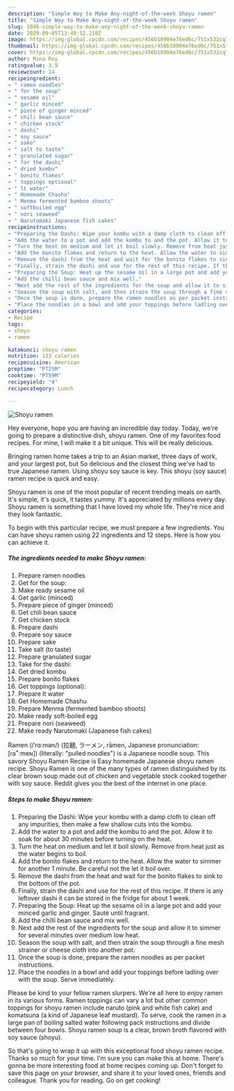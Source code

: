 ```yaml
---
description: "Simple Way to Make Any-night-of-the-week Shoyu ramen"
title: "Simple Way to Make Any-night-of-the-week Shoyu ramen"
slug: 1046-simple-way-to-make-any-night-of-the-week-shoyu-ramen
date: 2020-09-05T13:49:52.218Z
image: https://img-global.cpcdn.com/recipes/456b18904e76ed6c/751x532cq70/shoyu-ramen-recipe-main-photo.jpg
thumbnail: https://img-global.cpcdn.com/recipes/456b18904e76ed6c/751x532cq70/shoyu-ramen-recipe-main-photo.jpg
cover: https://img-global.cpcdn.com/recipes/456b18904e76ed6c/751x532cq70/shoyu-ramen-recipe-main-photo.jpg
author: Mina Roy
ratingvalue: 3.9
reviewcount: 14
recipeingredient:
- " ramen noodles"
- " for the soup"
- " sesame oil"
- " garlic minced"
- " piece of ginger minced"
- " chili bean sauce"
- " chicken stock"
- " dashi"
- " soy sauce"
- " sake"
- " salt to taste"
- " granulated sugar"
- " for the dashi"
- " dried kombu"
- " bonito flakes"
- " toppings optional"
- " lt water"
- " Homemade Chashu"
- " Menma fermented bamboo shoots"
- " softboiled egg"
- " nori seaweed"
- " Narutomaki Japanese fish cakes"
recipeinstructions:
- "Preparing the Dashi: Wipe your kombu with a damp cloth to clean off any impurities, then make a few shallow cuts into the kombu."
- "Add the water to a pot and add the kombu to and the pot. Allow it to soak for about 30 minutes before turning on the heat."
- "Turn the heat on medium and let it boil slowly. Remove from heat just as the water begins to boil."
- "Add the bonito flakes and return to the heat. Allow the water to simmer for another 1 minute. Be careful not the let it boil over."
- "Remove the dashi from the heat and wait for the bonito flakes to sink to the bottom of the pot."
- "Finally, strain the dashi and use for the rest of this recipe. If there is any leftover dashi it can be stored in the fridge for about 1 week."
- "Preparing the Soup: Heat up the sesame oil in a large pot and add your minced garlic and ginger. Sauté until fragrant."
- "Add the chilli bean sauce and mix well."
- "Next add the rest of the ingredients for the soup and allow it to simmer for several minutes over medium low heat."
- "Season the soup with salt, and then strain the soup through a fine mesh strainer or cheese cloth into another pot."
- "Once the soup is done, prepare the ramen noodles as per packet instructions."
- "Place the noodles in a bowl and add your toppings before ladling over with the soup. Serve immediately."
categories:
- Recipe
tags:
- shoyu
- ramen

katakunci: shoyu ramen 
nutrition: 133 calories
recipecuisine: American
preptime: "PT25M"
cooktime: "PT59M"
recipeyield: "4"
recipecategory: Lunch

---
```



![Shoyu ramen](https://img-global.cpcdn.com/recipes/456b18904e76ed6c/751x532cq70/shoyu-ramen-recipe-main-photo.jpg)

Hey everyone, hope you are having an incredible day today. Today, we're going to prepare a distinctive dish, shoyu ramen. One of my favorites food recipes. For mine, I will make it a bit unique. This will be really delicious.

Bringing ramen home takes a trip to an Asian market, three days of work, and your largest pot, but So delicious and the closest thing we&#39;ve had to true Japanese ramen. Using shoyu soy sauce is key. This shoyu (soy sauce) ramen recipe is quick and easy.

Shoyu ramen is one of the most popular of recent trending meals on earth. It's simple, it's quick, it tastes yummy. It's appreciated by millions every day. Shoyu ramen is something that I have loved my whole life. They're nice and they look fantastic.


To begin with this particular recipe, we must prepare a few ingredients. You can have shoyu ramen using 22 ingredients and 12 steps. Here is how you can achieve it.

<!--inarticleads1-->

##### The ingredients needed to make Shoyu ramen:

1. Prepare  ramen noodles
1. Get  for the soup:
1. Make ready  sesame oil
1. Get  garlic (minced)
1. Prepare  piece of ginger (minced)
1. Get  chili bean sauce
1. Get  chicken stock
1. Prepare  dashi
1. Prepare  soy sauce
1. Prepare  sake
1. Take  salt (to taste)
1. Prepare  granulated sugar
1. Take  for the dashi:
1. Get  dried kombu
1. Prepare  bonito flakes
1. Get  toppings (optional):
1. Prepare  lt water
1. Get  Homemade Chashu
1. Prepare  Menma (fermented bamboo shoots)
1. Make ready  soft-boiled egg
1. Prepare  nori (seaweed)
1. Make ready  Narutomaki (Japanese fish cakes)


Ramen (/ˈrɑːmən/) (拉麺, ラーメン, rāmen, Japanese pronunciation: [ɾaꜜːmeɴ]) (literally: &#34;pulled noodles&#34;) is a Japanese noodle soup. This savory Shoyu Ramen Recipe is Easy homemade Japanese shoyu ramen recipe. Shoyu Ramen is one of the many types of ramen distinguished by its clear brown soup made out of chicken and vegetable stock cooked together with soy sauce. Reddit gives you the best of the internet in one place. 

<!--inarticleads2-->

##### Steps to make Shoyu ramen:

1. Preparing the Dashi: Wipe your kombu with a damp cloth to clean off any impurities, then make a few shallow cuts into the kombu.
1. Add the water to a pot and add the kombu to and the pot. Allow it to soak for about 30 minutes before turning on the heat.
1. Turn the heat on medium and let it boil slowly. Remove from heat just as the water begins to boil.
1. Add the bonito flakes and return to the heat. Allow the water to simmer for another 1 minute. Be careful not the let it boil over.
1. Remove the dashi from the heat and wait for the bonito flakes to sink to the bottom of the pot.
1. Finally, strain the dashi and use for the rest of this recipe. If there is any leftover dashi it can be stored in the fridge for about 1 week.
1. Preparing the Soup: Heat up the sesame oil in a large pot and add your minced garlic and ginger. Sauté until fragrant.
1. Add the chilli bean sauce and mix well.
1. Next add the rest of the ingredients for the soup and allow it to simmer for several minutes over medium low heat.
1. Season the soup with salt, and then strain the soup through a fine mesh strainer or cheese cloth into another pot.
1. Once the soup is done, prepare the ramen noodles as per packet instructions.
1. Place the noodles in a bowl and add your toppings before ladling over with the soup. Serve immediately.


Please be kind to your fellow ramen slurpers. We&#39;re all here to enjoy ramen in its various forms. Ramen toppings can vary a lot but other common toppings for shoyu ramen include naruto (pink and white fish cake) and komatsuna (a kind of Japanese leaf mustard). To serve, cook the ramen in a large pan of boiling salted water following pack instructions and divide between four bowls. Shoyu ramen soup is a clear, brown broth flavored with soy sauce (shoyu). 

So that's going to wrap it up with this exceptional food shoyu ramen recipe. Thanks so much for your time. I'm sure you can make this at home. There's gonna be more interesting food at home recipes coming up. Don't forget to save this page on your browser, and share it to your loved ones, friends and colleague. Thank you for reading. Go on get cooking!
